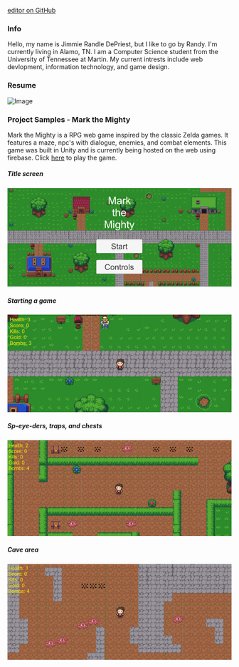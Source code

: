 [editor on GitHub](https://github.com/jimrdepr/jimrdepr.github.io/edit/main/README.md)

### Info

Hello, my name is Jimmie Randle DePriest, but I like to go by Randy. 
I'm currently living in Alamo, TN.
I am a Computer Science student from the University of Tennessee at Martin.
My current intrests include web devlopment, information technology, and game design.

### Resume
![Image](/resume.png)

### Project Samples - Mark the Mighty
Mark the Mighty is a RPG web game inspired by the classic Zelda games. 
It features a maze, npc's with dialogue, enemies, and combat elements. 
This game was built in Unity and is currently being hosted on the web using firebase.
Click [here](https://mark-the-mighty.firebaseapp.com) to play the game.

##### Title screen
![Image](/pic1.png)
##### Starting a game
![Image](/pic2.png)
##### Sp-eye-ders, traps, and chests
![Image](/pic3.png)
##### Cave area
![Image](/pic4.png)
